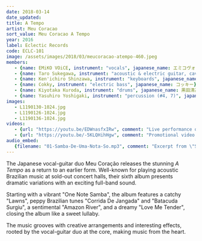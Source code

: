 ```yaml
---
date: 2018-03-14
date_updated:
title: A Tempo
artist: Meu Coracao
sort_value: Meu Coracao A Tempo
year: 2016
label: Eclectic Records
code: ECLC-101
image: /assets/images/2018/03/meucoracao-atempo-460.jpeg
members:
   - {name: EMiKO VOiCE, instrument: "vocals", japanese_name: エミコヴォイス, url: "http://www.emikovoice.com/"}
   - {name: Taro Sukegawa, instrument: "acoustic & electric guitar, cavaquinho", japanese_name: 助川太郎, url: "http://www.tarosukegawa.jp/"}
   - {name: Ken'ichiro Shinzawa, instrument: "keyboards", japanese_name: 新澤健一郎, url: "https://www.shinzawa.net/"}
   - {name: Cokky, instrument: "electric bass", japanese_name: コッキー}
   - {name: Kiyotaka Kuroda, instrument: "drums", japanese_name: 黒田清高}
   - {name: Yasuhiro Yoshigaki, instrument: "percussion (#4, 7)", japanese_name: 芳垣安洋}
images:
   - L1190130-1024.jpg
   - L1190126-1024.jpg
   - L1190136-1024.jpg
videos: 
   - {url: "https://youtu.be/EDWnasfxIRw", comment: "Live performance of \"Corrida De Jangada\", the third track on this album"}
   - {url: "https://youtu.be/-5KLQHihHgw", comment: "Promotional video showing another side of Meu Coração on the second track \"Lawns\""}
audio_embed:
   {filename: "01-Samba-De-Uma-Nota-So.mp3", comment: "Excerpt from \"Samba de Una Nota So\", which opens the album:"}
---
```

The Japanese vocal-guitar duo Meu Coração releases the stunning *A Tempo* as a return to an earlier form. Well-known for playing acoustic Brazilian music at sold-out concert halls, their sixth album presents dramatic variations with an exciting full-band sound.

Starting with a vibrant "One Note Samba", the album features a catchy "Lawns", peppy Brazilian tunes "Corrida De Jangada" and "Batacuda Surgiu", a sentimental "Amazon River", and a dreamy "Love Me Tender", closing the album like a sweet lullaby.

The music grooves with creative arrangements and interesting effects, rooted by the vocal-guitar duo at the core, making music from the heart.

